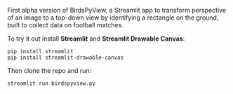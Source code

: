 First alpha version of BirdsPyView, a Streamlit app to transform perspective of an image to a top-down view by identifying a rectangle on the ground, built to collect data on football matches.

To try it out install **Streamlit** and **Streamlit Drawable Canvas**:

    pip install streamlit
    pip install streamlit-drawable-canvas

Then clone the repo and run:

    streamlit run birdspyview.py

